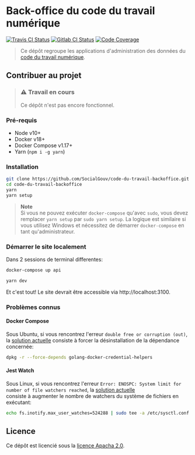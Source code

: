 # Back-office du code du travail numérique

[![Travis CI Status][img-travis]][link-travis]
[![Gitlab CI Status][img-gitlab]][link-gitlab]
[![Code Coverage][img-codecov]][link-codecov]

> Ce dépôt regroupe les applications d'administration des données du [code du
> travail numérique][link-cdtn].

## Contribuer au projet

> ### :warning: Travail en cours
> Ce dépôt n'est pas encore fonctionnel.

### Pré-requis

- Node v10+
- Docker v18+
- Docker Compose v1.17+
- Yarn (`npm i -g yarn`)

### Installation

```bash
git clone https://github.com/SocialGouv/code-du-travail-backoffice.git
cd code-du-travail-backoffice
yarn
yarn setup
```

> **Note**<br>
> Si vous ne pouvez exécuter `docker-compose` qu'avec `sudo`, vous devez
> remplacer `yarn setup` par `sudo yarn setup`. La logique est similaire si
> vous utilisez Windows et nécessitez de démarrer `docker-compose` en tant
> qu'administrateur.

### Démarrer le site localement

Dans 2 sessions de terminal differentes:

```bash
docker-compose up api
```

```bash
yarn dev
```

Et c'est tout! Le site devrait être accessible via http://localhost:3100.

### Problèmes connus	

#### Docker Compose

Sous Ubuntu, si vous rencontrez l'erreur `double free or corruption (out)`, la
[solution actuelle](https://github.com/docker/docker-credential-helpers/issues/103#issuecomment-421822269)
consiste à forcer la désinstallation de la dépendance concernée:

```bash
dpkg -r --force-depends golang-docker-credential-helpers
```

#### Jest Watch

Sous Linux, si vous rencontrez l'erreur	`Error: ENOSPC: System limit for number
of file watchers reached`, la [solution	actuelle](https://github.com/facebook/jest/issues/3254#issuecomment-297214395)	
consiste à augmenter le nombre de watchers du système de fichiers en exécutant:	

```bash
echo fs.inotify.max_user_watches=524288 | sudo tee -a /etc/sysctl.conf && sudo sysctl -p	
```

## Licence

Ce dépôt est licencié sous la [licence Apacha 2.0][link-license].

[img-codecov]: https://img.shields.io/codecov/c/github/SocialGouv/code-du-travail-backoffice/dev.svg?style=flat-square
[img-gitlab]: https://gitlab.factory.social.gouv.fr/SocialGouv/code-du-travail-backoffice/badges/dev/pipeline.svg?style=flat-square
[img-travis]: https://img.shields.io/travis/SocialGouv/code-du-travail-backoffice/dev.svg?style=flat-square
[link-cdtn]: https://github.com/SocialGouv/code-du-travail-numerique
[link-codecov]: https://codecov.io/gh/SocialGouv/code-du-travail-backoffice
[link-license]: https://github.com/SocialGouv/code-du-travail-backoffice/blob/master/LICENSE
[link-gitlab]: https://gitlab.factory.social.gouv.fr/SocialGouv/code-du-travail-backoffice/pipelines
[link-travis]: https://travis-ci.org/SocialGouv/code-du-travail-backoffice
